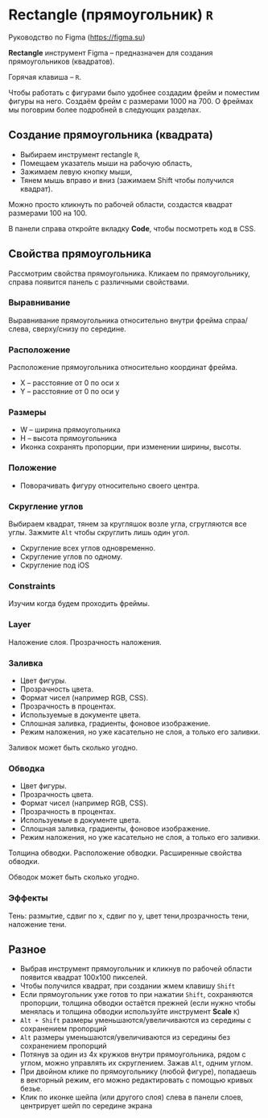 # Rectangle (прямоугольник) `R`
Руководство по Figma (https://figma.su)

**Rectangle** инструмент Figma &ndash; предназначен для создания прямоугольников (квадратов).

Горячая клавиша &ndash; `R`.

Чтобы работать с фигурами было удобнее создадим фрейм и поместим фигуры на него. Создаём фрейм с размерами 1000 на 700. О фреймах мы поговрим более подробней в следующих разделах.

## Создание прямоугольника (квадрата)
* Выбираем инструмент rectangle `R`,
* Помещаем указатель мыши на рабочую область,
* Зажимаем левую кнопку мыши,
* Тянем мышь вправо и вниз (зажимаем Shift чтобы получился квадрат).

Можно просто кликнуть по рабочей области, создастся квадрат размерами 100 на 100.

В панели справа откройте вкладку **Code**, чтобы посмотреть код в CSS.

## Свойства прямоугольника
Рассмотрим свойства прямоугольника. Кликаем по прямоугольнику, справа появится панель с различными свойствами.

### Выравнивание
Выравнивание прямоугольника относительно внутри фрейма спраа/слева, сверху/снизу по середине.

### Расположение
Расположение прямоугольника относительно координат фрейма.
* X &ndash; расстояние от 0 по оси x
* Y &ndash; расстояние от 0 по оси y

### Размеры
* W &ndash; ширина прямоугольника
* H &ndash; высота прямоугольника 
* Иконка сохранять пропорции, при изменении ширины, высоты.

### Положение
* Поворачивать фигуру относительно своего центра.

### Скругление углов
Выбираем квадрат, тянем за кругляшок возле угла, сгругляются все углы. Зажмите `Alt` чтобы скруглить лишь один угол.

* Скругление всех углов одновременно.
* Скругление углов по одному.
* Скругление под iOS

### Constraints
Изучим когда будем проходить фреймы.

### Layer
Наложение слоя. Прозрачность наложения.

### Заливка
* Цвет фигуры.
* Прозрачность цвета.
* Формат чисел (например RGB, CSS).
* Прозрачность в процентах.
* Используемые в документе цвета.
* Сплошная заливка, градиенты, фоновое изображение.
* Режим наложения, но уже касательно не слоя, а только его заливки.

Заливок может быть сколько угодно.

### Обводка
* Цвет фигуры.
* Прозрачность цвета.
* Формат чисел (например RGB, CSS).
* Прозрачность в процентах.
* Используемые в документе цвета.
* Сплошная заливка, градиенты, фоновое изображение.
* Режим наложения, но уже касательно не слоя, а только его заливки.

Толщина обводки. Расположение обводки. Расширенные свойства обводки.

Обводок может быть сколько угодно.

### Эффекты
Тень: размытие, сдвиг по x, сдвиг по y, цвет тени,прозрачность тени, наложение тени.

## Разное
* Выбрав инструмент прямоугольник и кликнув по рабочей области появится квадрат 100x100 пикселей.
* Чтобы получился квадрат, при создании жмем клавишу `Shift`
* Если прямоугольник уже готов то при нажатии `Shift`, сохраняются пропорции, толщина обводки остаётся прежней (если нужно чтобы менялась и толщина обводки используйте инструмент **Scale** `K`)
* `Alt + Shift` размеры уменьшаются/увеличиваются из середины с сохранением пропорций
* `Alt` размеры уменьшаются/увеличиваются из середины без сохранением пропорций
* Потянув за один из 4х кружков внутри прямоугольника, рядом с углом, можно управлять их скруглением. Зажав `Alt`, одним углом.
* При двойном клике по прямоугольнику (любой фигуре), попадаешь в векторный режим, его можно редактировать с помощью кривых безье.
* Клик по иконке шейпа (или другого слоя) слева в панели слоев, центрирует шейп по середине экрана